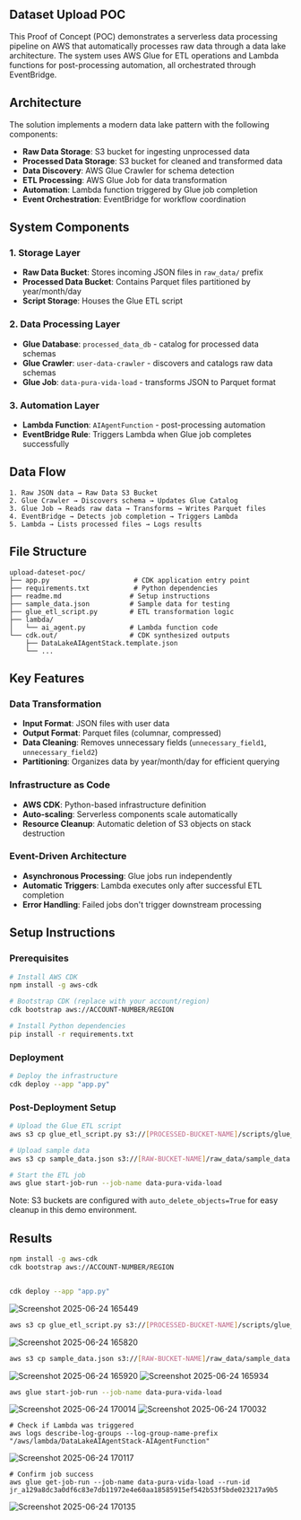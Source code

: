 ## Dataset Upload POC

This Proof of Concept (POC) demonstrates a serverless data processing pipeline on AWS that automatically processes raw data through a data lake architecture. The system uses AWS Glue for ETL operations and Lambda functions for post-processing automation, all orchestrated through EventBridge.

## Architecture

The solution implements a modern data lake pattern with the following components:

- **Raw Data Storage**: S3 bucket for ingesting unprocessed data
- **Processed Data Storage**: S3 bucket for cleaned and transformed data
- **Data Discovery**: AWS Glue Crawler for schema detection
- **ETL Processing**: AWS Glue Job for data transformation
- **Automation**: Lambda function triggered by Glue job completion
- **Event Orchestration**: EventBridge for workflow coordination

## System Components

### 1. Storage Layer
- **Raw Data Bucket**: Stores incoming JSON files in `raw_data/` prefix
- **Processed Data Bucket**: Contains Parquet files partitioned by year/month/day
- **Script Storage**: Houses the Glue ETL script

### 2. Data Processing Layer
- **Glue Database**: `processed_data_db` - catalog for processed data schemas
- **Glue Crawler**: `user-data-crawler` - discovers and catalogs raw data schemas
- **Glue Job**: `data-pura-vida-load` - transforms JSON to Parquet format

### 3. Automation Layer
- **Lambda Function**: `AIAgentFunction` - post-processing automation
- **EventBridge Rule**: Triggers Lambda when Glue job completes successfully

## Data Flow
```
1. Raw JSON data → Raw Data S3 Bucket
2. Glue Crawler → Discovers schema → Updates Glue Catalog
3. Glue Job → Reads raw data → Transforms → Writes Parquet files
4. EventBridge → Detects job completion → Triggers Lambda
5. Lambda → Lists processed files → Logs results
```

## File Structure
```
upload-dateset-poc/
├── app.py                     # CDK application entry point
├── requirements.txt           # Python dependencies
├── readme.md                 # Setup instructions
├── sample_data.json          # Sample data for testing
├── glue_etl_script.py        # ETL transformation logic
├── lambda/
│   └── ai_agent.py           # Lambda function code
└── cdk.out/                  # CDK synthesized outputs
    ├── DataLakeAIAgentStack.template.json
    └── ...
```

## Key Features

### Data Transformation
- **Input Format**: JSON files with user data
- **Output Format**: Parquet files (columnar, compressed)
- **Data Cleaning**: Removes unnecessary fields (`unnecessary_field1`, `unnecessary_field2`)
- **Partitioning**: Organizes data by year/month/day for efficient querying

### Infrastructure as Code
- **AWS CDK**: Python-based infrastructure definition
- **Auto-scaling**: Serverless components scale automatically
- **Resource Cleanup**: Automatic deletion of S3 objects on stack destruction

### Event-Driven Architecture
- **Asynchronous Processing**: Glue jobs run independently
- **Automatic Triggers**: Lambda executes only after successful ETL completion
- **Error Handling**: Failed jobs don't trigger downstream processing


## Setup Instructions

### Prerequisites
```bash
# Install AWS CDK
npm install -g aws-cdk

# Bootstrap CDK (replace with your account/region)
cdk bootstrap aws://ACCOUNT-NUMBER/REGION

# Install Python dependencies
pip install -r requirements.txt
```

### Deployment
```bash
# Deploy the infrastructure
cdk deploy --app "app.py"
```

### Post-Deployment Setup
```bash
# Upload the Glue ETL script
aws s3 cp glue_etl_script.py s3://[PROCESSED-BUCKET-NAME]/scripts/glue_script.py

# Upload sample data
aws s3 cp sample_data.json s3://[RAW-BUCKET-NAME]/raw_data/sample_data.json

# Start the ETL job
aws glue start-job-run --job-name data-pura-vida-load
```

Note: S3 buckets are configured with `auto_delete_objects=True` for easy cleanup in this demo environment.



## Results

```bash
npm install -g aws-cdk
cdk bootstrap aws://ACCOUNT-NUMBER/REGION


cdk deploy --app "app.py"
```

![Screenshot 2025-06-24 165449](https://github.com/user-attachments/assets/b978bae8-15c9-4365-8bc9-668a7d907a30)

```bash
aws s3 cp glue_etl_script.py s3://[PROCESSED-BUCKET-NAME]/scripts/glue_script.py
```
![Screenshot 2025-06-24 165820](https://github.com/user-attachments/assets/5a088e8a-d9f6-44bd-a0ae-c1aff444be08)

```bash
aws s3 cp sample_data.json s3://[RAW-BUCKET-NAME]/raw_data/sample_data.json
```
![Screenshot 2025-06-24 165920](https://github.com/user-attachments/assets/9f4d46a1-50e8-47a9-be12-7c3dddf5c8fb)
![Screenshot 2025-06-24 165934](https://github.com/user-attachments/assets/cfe8c486-932b-49ba-bd1f-063af0b7b74f)

```bash
aws glue start-job-run --job-name data-pura-vida-load
```
![Screenshot 2025-06-24 170014](https://github.com/user-attachments/assets/4f4febff-6796-4124-8551-657c413effac)
![Screenshot 2025-06-24 170032](https://github.com/user-attachments/assets/7283882e-1f22-4941-934d-f64342b79c8f)

```
# Check if Lambda was triggered
aws logs describe-log-groups --log-group-name-prefix "/aws/lambda/DataLakeAIAgentStack-AIAgentFunction"
```
![Screenshot 2025-06-24 170117](https://github.com/user-attachments/assets/2a2dbce4-65b7-467d-8447-2a0e616be0cd)

```
# Confirm job success
aws glue get-job-run --job-name data-pura-vida-load --run-id jr_a129a8dc3a0df6c83e7db11972e4e60aa18585915ef542b53f5bde023217a9b5
```
![Screenshot 2025-06-24 170135](https://github.com/user-attachments/assets/8df6bf6a-6328-4662-88b3-f38ae188d2d9)
